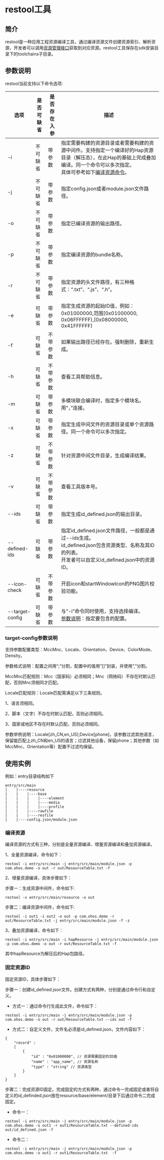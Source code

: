 # restool工具


## 简介

restool是一种应用工程资源编译工具，通过编译资源文件创建资源索引、解析资源，开发者可以调用[资源管理接口](../reference/apis-localization-kit/js-apis-resource-manager.md)获取到对应资源。restool工具保存在sdk安装目录下的toolchains子目录。

## 参数说明

restool当前支持以下命令选项:

| 选项 | 是否可缺省 | 是否存在入参 | 描述 |
| -------- | -------- | -------- | -------- |
| -i | 不可缺省 | 带参数 | 指定需要构建的资源目录或者需要构建的资源中间件。支持指定一个编译好的Hap资源目录（解压态），在此Hap的基础上完成叠加编译。同一个命令可以多次指定。<br>具体可参考如下[编译资源命令](#编译资源)。 |
| -j | 不可缺省 | 带参数 | 指定config.json或者module.json文件路径。 |
| -o | 不可缺省 | 带参数 | 指定已编译资源的输出路径。 |
| -p | 不可缺省 | 带参数 | 指定编译资源的bundle名称。 |
| -r | 不可缺省 | 带参数 | 指定资源的头文件路径，有三种格式：“.txt”、“.js”、“.h”。 |
| -e | 可缺省 | 带参数 | 指定生成资源的起始ID值，例如：0x01000000,范围[0x01000000, 0x06FFFFFF),[0x08000000, 0x41FFFFFF) |
| -f | 可缺省 | 不带参数 | 如果输出路径已经存在。强制删除，重新生成。 |
| -h | 可缺省 | 不带参数 | 查看工具帮助信息。 |
| -m | 可缺省 | 带参数 | 多模块联合编译时，指定多个模块名。用“，”连接。 |
| -x | 可缺省 | 带参数 | 指定生成中间文件的资源目录或单个资源路径。同一个命令可以多次指定。 |
| -z | 可缺省 | 不带参数 | 针对资源中间文件目录，生成编译结果。 |
| -v | 可缺省 | 不带参数 | 查看工具版本号。 |
| --ids | 可缺省 | 带参数 | 指定生成id_defined.json的输出目录。 |
| --defined-ids | 可缺省 | 带参数 | 指定id_defined.json文件路径，一般都是通过--ids生成。<br>id_defined.json包含资源类型、名称及其ID的列表。<br>开发者可以自定义id_defined.json中的资源ID。 |
| --icon-check | 可缺省 | 不带参数 | 开启icon和startWindowIcon的PNG图片校验功能。 |
| --target-config | 可缺省 | 带参数 | 与“-i”命令同时使用，支持选择编译。<br>[参数说明](#target-config参数说明)：指定要包含的配置。|

### target-config参数说明

支持参数配置类型：MccMnc、Locale、Orientation、Device、ColorMode、Density。

参数格式说明：配置之间用“;”分割，配置中的值用“[]”封装，并使用“,”分割。

MccMnc匹配规则：Mcc（国家码）必须相同；Mnc（网络码）不存在时默认匹配，否则Mnc须相同才匹配。

Locale匹配规则：Locale匹配需满足以下三条规则。

1、语言须相同。

2、脚本（文字）不存在时默认匹配，否则必须相同。

3、国家或地区不存在时默认匹配，否则必须相同。

参数举例说明：Locale[zh_CN,en_US];Device[phone]，该参数过滤其他语言，保留能匹配上zh_CN和en_US的语言；过滤其他设备，保留phone；其他参数（如MccMnc、Orientation等）配置不过滤均保留。

## 使用实例

例如：entry目录结构如下
```
entry/src/main
|    |----resource
|    |    |----base
|    |    |    |----element
|    |    |    |----media
|    |    |    |----profile
|    |    |----rawfile
|    |    |----resfile
|    |----config.json/module.json
```

### 编译资源

编译资源的方式有三种，分别是全量资源编译、增量资源编译和叠加资源编译。

1、全量资源编译，命令如下：

```
restool -i entry/src/main -j entry/src/main/module.json -p com.ohos.demo -o out -r out/ResourceTable.txt -f
```

2、增量资源编译，具体步骤如下：

步骤一：生成资源中间件，命令如下:

```
restool -x entry/src/main/resource -o out
```
步骤二：编译资源中间件，命令如下:

```
restool -i out1 -i out2 -o out -p com.ohos.demo -r out/ResourceTable.txt -j entry/src/main/module.json -f -z
```

3、叠加资源编译，命令如下：

```
restool -i entry/src/main -i hapResource -j entry/src/main/module.json -p com.ohos.demo -o out -r out/ResourceTable.txt -f
```
其中hapResource为解压后的Hap包路径。

### 固定资源ID

固定资源ID，具体步骤如下：

步骤一：创建id_defined.json文件。创建方式有两种，分别是通过命令行和自定义。

+ 方式一：通过命令行生成此文件，命令如下：

```
restool -i entry/src/main -j entry/src/main/module.json -p com.ohos.demo -o out -r out/ResourceTable.txt --ids out -f
```

+ 方式二：自定义文件，文件名必须是id_defined.json，文件内容如下：

```
{
    "record" :
    [
        {
            "id" : "0x01000000", // 资源需要固定的ID值
            "name" : "app_name", // 资源名称
            "type" : "string" // 资源类型
        }
    ]
}
```

步骤二：完成资源ID固定。完成固定的方式有两种，通过命令一完成固定或者将自定义的id_definded.json放在resource/base/element/目录下后通过命令二完成固定。

+ 命令一：
```
restool -i entry/src/main -j entry/src/main/module.json -p com.ohos.demo -o out1 -r out1/ResourceTable.txt --defined-ids out/id_defined.json -f
```

+ 命令二：
```
restool -i entry/src/main -j entry/src/main/module.json -p com.ohos.demo -o out1 -r out1/ResourceTable.txt  -f
```